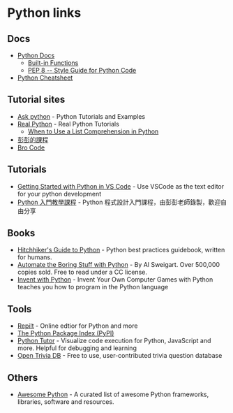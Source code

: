 # Python links

## Docs

- [Python Docs](https://docs.python.org/3/)
  - [Built-in Functions](https://docs.python.org/3/library/functions.html)
  - [PEP 8 -- Style Guide for Python Code](https://www.python.org/dev/peps/pep-0008/)
- [Python Cheatsheet](https://www.pythoncheatsheet.org/)

## Tutorial sites

- [Ask python](https://www.askpython.com/) - Python Tutorials and Examples
- [Real Python](https://realpython.com/) - Real Python Tutorials
  - [When to Use a List Comprehension in Python](https://realpython.com/list-comprehension-python/)
- [彭彭的課程](https://www.youtube.com/c/%E5%BD%AD%E5%BD%AD%E7%9A%84%E8%AA%B2%E7%A8%8B/playlists)
- [Bro Code](https://www.youtube.com/@BroCodez/videos)

## Tutorials

- [Getting Started with Python in VS Code](https://code.visualstudio.com/docs/python/python-tutorial) - Use VSCode as the text editor for your python development
- [Python 入門教學課程](https://www.youtube.com/playlist?list=PL-g0fdC5RMboYEyt6QS2iLb_1m7QcgfHk) - Python 程式設計入門課程，由彭彭老師錄製，歡迎自由分享

## Books

- [Hitchhiker's Guide to Python](https://github.com/realpython/python-guide) - Python best practices guidebook, written for humans.
- [Automate the Boring Stuff with Python](https://automatetheboringstuff.com/) - By Al Sweigart. Over 500,000 copies sold. Free to read under a CC license.
- [Invent with Python](https://inventwithpython.com/invent4thed/) - Invent Your Own Computer Games with Python teaches you how to program in the Python language

## Tools

- [Repilt](https://replit.com/~) - Online edtior for Python and more
- [The Python Package Index (PyPI)](https://pypi.org/)
- [Python Tutor](https://pythontutor.com/) - Visualize code execution for Python, JavaScript and more. Helpful for debugging and learning
- [Open Trivia DB](https://opentdb.com/) - Free to use, user-contributed trivia question database

## Others

- [Awesome Python](https://github.com/vinta/awesome-python) - A curated list of awesome Python frameworks, libraries, software and resources.

